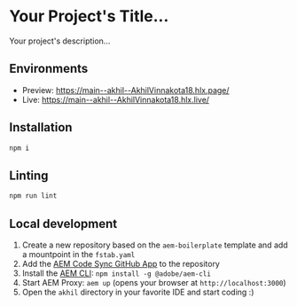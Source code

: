 # Your Project's Title...
Your project's description...

## Environments
- Preview: https://main--akhil--AkhilVinnakota18.hlx.page/
- Live: https://main--akhil--AkhilVinnakota18.hlx.live/

## Installation

```sh
npm i
```

## Linting

```sh
npm run lint
```

## Local development

1. Create a new repository based on the `aem-boilerplate` template and add a mountpoint in the `fstab.yaml`
1. Add the [AEM Code Sync GitHub App](https://github.com/apps/aem-code-sync) to the repository
1. Install the [AEM CLI](https://github.com/adobe/helix-cli): `npm install -g @adobe/aem-cli`
1. Start AEM Proxy: `aem up` (opens your browser at `http://localhost:3000`)
1. Open the `akhil` directory in your favorite IDE and start coding :)
